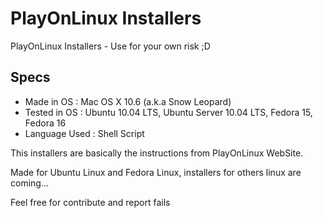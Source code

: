 PlayOnLinux Installers
=============

PlayOnLinux Installers - Use for your own risk ;D

## Specs
* Made in OS : Mac OS X 10.6 (a.k.a Snow Leopard)
* Tested in OS : Ubuntu 10.04 LTS, Ubuntu Server 10.04 LTS, Fedora 15, Fedora 16
* Language Used  : Shell Script


This installers are basically the instructions from PlayOnLinux WebSite.

Made for Ubuntu Linux and Fedora Linux, installers for others linux are coming...

Feel free for contribute and report fails
